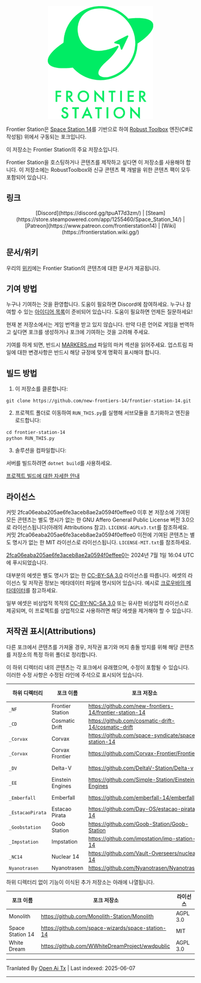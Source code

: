 <div class="header" align="center">
<img alt="Frontier Station" height="300" src="https://github.com/new-frontiers-14/frontier-station-14/blob/master/Resources/Textures/_NF/Logo/logo.png?raw=true" />
</div>

Frontier Station은 [Space Station 14](https://github.com/space-wizards/space-station-14)를 기반으로 하여 [Robust Toolbox](https://github.com/space-wizards/RobustToolbox) 엔진(C#로 작성됨) 위에서 구동되는 포크입니다.

이 저장소는 Frontier Station의 주요 저장소입니다.

Frontier Station을 호스팅하거나 콘텐츠를 제작하고 싶다면 이 저장소를 사용해야 합니다. 이 저장소에는 RobustToolbox와 신규 콘텐츠 팩 개발을 위한 콘텐츠 팩이 모두 포함되어 있습니다.

## 링크

<div class="header" align="center">  
[Discord](https://discord.gg/tpuAT7d3zm/) | [Steam](https://store.steampowered.com/app/1255460/Space_Station_14/) | [Patreon](https://www.patreon.com/frontierstation14) | [Wiki](https://frontierstation.wiki.gg/)
</div>

## 문서/위키

우리의 [위키](https://frontierstation.wiki.gg/)에는 Frontier Station의 콘텐츠에 대한 문서가 제공됩니다.

## 기여 방법

누구나 기여하는 것을 환영합니다. 도움이 필요하면 Discord에 참여하세요. 누구나 참여할 수 있는 [아이디어 목록](https://discord.com/channels/1123826877245694004/1127017858833068114)이 준비되어 있습니다. 도움이 필요하면 언제든 질문하세요!

현재 본 저장소에서는 게임 번역을 받고 있지 않습니다. 만약 다른 언어로 게임을 번역하고 싶다면 포크를 생성하거나 포크에 기여하는 것을 고려해 주세요.

기여를 하게 되면, 반드시 [MARKERS.md](https://github.com/new-frontiers-14/frontier-station-14/blob/master/MARKERS.md) 파일의 마커 섹션을 읽어주세요.
업스트림 파일에 대한 변경사항은 반드시 해당 규정에 맞게 명확히 표시해야 합니다.

## 빌드 방법

1. 이 저장소를 클론합니다:
```shell
git clone https://github.com/new-frontiers-14/frontier-station-14.git
```
2. 프로젝트 폴더로 이동하여 `RUN_THIS.py`를 실행해 서브모듈을 초기화하고 엔진을 로드합니다:
```shell
cd frontier-station-14
python RUN_THIS.py
```
3. 솔루션을 컴파일합니다:  

서버를 빌드하려면 `dotnet build`를 사용하세요.

[프로젝트 빌드에 대한 자세한 안내](https://docs.spacestation14.com/en/general-development/setup.html)

## 라이선스

커밋 2fca06eaba205ae6fe3aceb8ae2a0594f0effee0 이후 본 저장소에 기여된 모든 콘텐츠는 별도 명시가 없는 한 GNU Affero General Public License 버전 3.0으로 라이선스됩니다(아래의 Attributions 참고). `LICENSE-AGPLv3.txt`를 참조하세요.
커밋 2fca06eaba205ae6fe3aceb8ae2a0594f0effee0 이전에 기여된 콘텐츠는 별도 명시가 없는 한 MIT 라이선스로 라이선스됩니다. `LICENSE-MIT.txt`를 참조하세요.

[2fca06eaba205ae6fe3aceb8ae2a0594f0effee0](https://github.com/new-frontiers-14/frontier-station-14/commit/2fca06eaba205ae6fe3aceb8ae2a0594f0effee0)는 2024년 7월 1일 16:04 UTC에 푸시되었습니다.

대부분의 에셋은 별도 명시가 없는 한 [CC-BY-SA 3.0](https://creativecommons.org/licenses/by-sa/3.0/) 라이선스를 따릅니다. 에셋의 라이선스 및 저작권 정보는 메타데이터 파일에 명시되어 있습니다. 예시로 [크로우바의 메타데이터](https://github.com/new-frontiers-14/frontier-station-14/blob/master/Resources/Textures/Objects/Tools/crowbar.rsi/meta.json)를 참고하세요.  

일부 에셋은 비상업적 목적의 [CC-BY-NC-SA 3.0](https://creativecommons.org/licenses/by-nc-sa/3.0/) 또는 유사한 비상업적 라이선스로 제공되며, 이 프로젝트를 상업적으로 사용하려면 해당 에셋을 제거해야 할 수 있습니다.

## 저작권 표시(Attributions)

다른 포크에서 콘텐츠를 가져올 경우, 저작권 표기와 머지 충돌 방지를 위해 해당 콘텐츠를 저장소의 특정 하위 폴더로 정리합니다.

이 하위 디렉터리 내의 콘텐츠는 각 포크에서 유래했으며, 수정이 포함될 수 있습니다. 이러한 수정 사항은 수정된 라인에 주석으로 표시되어 있습니다.

| 하위 디렉터리 | 포크 이름 | 포크 저장소 | 라이선스 |
|--------------|-----------|-----------------|---------|
| `_NF` | Frontier Station | https://github.com/new-frontiers-14/frontier-station-14 | AGPL 3.0 |
| `_CD` | Cosmatic Drift | https://github.com/cosmatic-drift-14/cosmatic-drift | MIT |
| `_Corvax` | Corvax | https://github.com/space-syndicate/space-station-14 | MIT |
| `_Corvax` | Corvax Frontier | https://github.com/Corvax-Frontier/Frontier | AGPL 3.0 |
| `_DV` | Delta-V | https://github.com/DeltaV-Station/Delta-v | AGPL 3.0 |
| `_EE` | Einstein Engines | https://github.com/Simple-Station/Einstein-Engines | AGPL 3.0 |
| `_Emberfall` | Emberfall | https://github.com/emberfall-14/emberfall | MPL 2.0 |
| `_EstacaoPirata` | Estacao Pirata | https://github.com/Day-OS/estacao-pirata-14 | AGPL 3.0 |
| `_Goobstation` | Goob Station | https://github.com/Goob-Station/Goob-Station | AGPL 3.0 |
| `_Impstation` | Impstation | https://github.com/impstation/imp-station-14 | AGPL 3.0 |
| `_NC14` | Nuclear 14 | https://github.com/Vault-Overseers/nuclear-14 | AGPL 3.0 |
| `Nyanotrasen` | Nyanotrasen | https://github.com/Nyanotrasen/Nyanotrasen | MIT |

하위 디렉터리 없이 기능이 이식된 추가 저장소는 아래에 나열됩니다.

| 포크 이름 | 포크 저장소 | 라이선스 |
|-----------|-----------------|---------|
| Monolith | https://github.com/Monolith-Station/Monolith | AGPL 3.0 |
| Space Station 14 | https://github.com/space-wizards/space-station-14 | MIT |
| White Dream | https://github.com/WWhiteDreamProject/wwdpublic | AGPL 3.0 |


---


Tranlated By [Open Ai Tx](https://github.com/OpenAiTx/OpenAiTx) | Last indexed: 2025-06-07


---